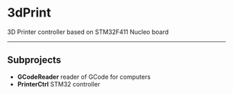 # 3dPrint
3D Printer controller based on STM32F411 Nucleo board

-----

## Subprojects

+ **GCodeReader** reader of GCode for computers
+ **PrinterCtrl** STM32 controller
